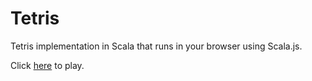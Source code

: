 # Tetris

Tetris implementation in Scala that runs in your browser using Scala.js.

Click [here](http://htmlpreview.github.io/?https://github.com/AhmadIssa0/Tetris/blob/master/index.html) to play.
